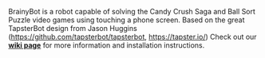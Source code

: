 BrainyBot is a robot capable of solving the Candy Crush Saga and Ball Sort Puzzle video games using touching a phone screen. Based on the great TapsterBot design from Jason Huggins (https://github.com/tapsterbot/tapsterbot, https://tapster.io/)
Check out our **[wiki page](https://github.com/DeMaCS-UNICAL/BrainyBot/wiki)** for more information and installation instructions.

